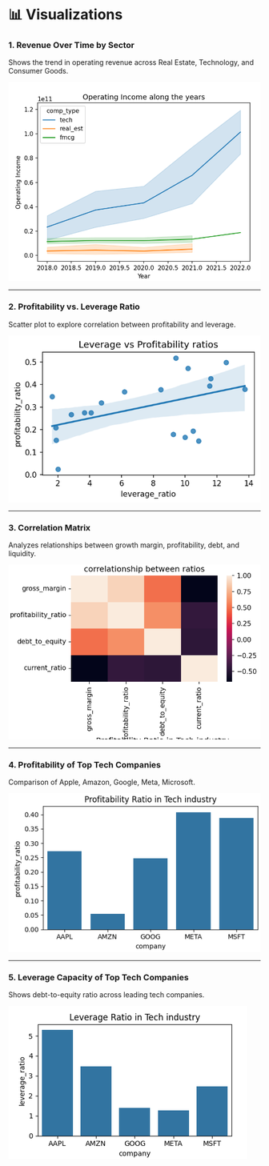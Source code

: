 # 📊 Visualizations

### 1. Revenue Over Time by Sector

Shows the trend in operating revenue across Real Estate, Technology, and Consumer Goods.

![Revenue by Sector](images/revenue_by_sector.png)

---

### 2. Profitability vs. Leverage Ratio

Scatter plot to explore correlation between profitability and leverage.

![Profitability vs Debt](images/profitability_vs_debt.png)

---

### 3. Correlation Matrix

Analyzes relationships between growth margin, profitability, debt, and liquidity.

![Correlation Matrix](images/correlation_matrix.png)

---

### 4. Profitability of Top Tech Companies

Comparison of Apple, Amazon, Google, Meta, Microsoft.

![Tech Profitability](images/tech_profitability.png)

---

### 5. Leverage Capacity of Top Tech Companies

Shows debt-to-equity ratio across leading tech companies.

![Tech Debt Capacity](images/tech_debt_capacity.png)
